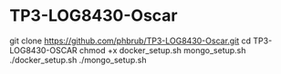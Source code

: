 # TP3-LOG8430-Oscar


git clone https://github.com/phbrub/TP3-LOG8430-Oscar.git
cd TP3-LOG8430-OSCAR
chmod +x docker_setup.sh mongo_setup.sh
./docker_setup.sh
./mongo_setup.sh

